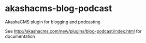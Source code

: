 # akashacms-blog-podcast
AkashaCMS plugin for blogging and podcasting

See http://akashacms.com/new/plugins/blog-podcast/index.html for documentation
